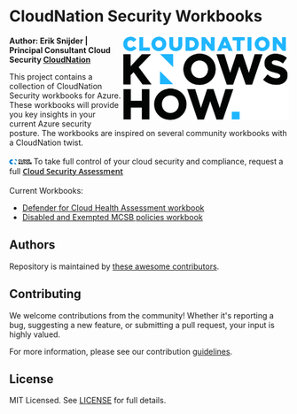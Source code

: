# CloudNation Security Workbooks

<img align="right" width="300" src='./images/Cloudnation_Knowshow_BLACK_BLUE_RGB.svg' alt='Cloudnation Logo'>

**Author: Erik Snijder | Principal Consultant Cloud Security [CloudNation](https://www.cloudnation.nl)**

This project contains a collection of CloudNation Security workbooks for Azure. These workbooks will provide you key insights in your current Azure security posture.
The workbooks are inspired on several community workbooks with a CloudNation twist.
<br/>
<br/>
<img src='./images/cloudnation_logo_small.png' alt='Cloudnation Logo' width='40' /> To take full control of your cloud security and compliance, request a full </span>[<span style="font-family: Open Sans; font-weight: 620"> Cloud Security Assessment </span>](https://www.cloudnation.nl/en/services/cloud-security-assessment)
<br/>
<br/>
Current Workbooks:

- [Defender for Cloud Health Assessment workbook](https://github.com/CloudNationHQ/Security-Workbooks/blob/main/DfC%20Health%20Assessment%20workbook/ReadMe.md)
- [Disabled and Exempted MCSB policies workbook](https://github.com/CloudNationHQ/Security-Workbooks/blob/main/Disabled%20and%20Exempt%20workbook/readme.md)

## Authors

Repository is maintained by [these awesome contributors](https://github.com/cloudnationhq/Security-Workbooks/graphs/contributors).

## Contributing

We welcome contributions from the community! Whether it's reporting a bug, suggesting a new feature, or submitting a pull request, your input is highly valued.

For more information, please see our contribution [guidelines](./CONTRIBUTING.md).

## License

MIT Licensed. See [LICENSE](https://github.com/cloudnationhq/Security-Workbooks/blob/main/LICENSE) for full details.

